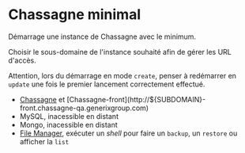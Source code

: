 # Chassagne minimal

Démarrage une instance de Chassagne avec le minimum.

Choisir le sous-domaine de l'instance souhaité afin de gérer les URL d'accès.

Attention, lors du démarrage en mode `create`, penser à redémarrer en `update` une fois le premier lancement correctement effectué.

* [Chassagne](http://${SUBDOMAIN}.chassagne-qa.generixgroup.com) et [Chassagne-front](http://${SUBDOMAIN}-front.chassagne-qa.generixgroup.com)
* MySQL, inacessible en distant
* Mongo, inacessible en distant
* [File Manager](http://${SUBDOMAIN}-file.chassagne-qa.generixgroup.com), exécuter un *shell* pour faire un `backup`, un `restore` ou afficher la `list`
